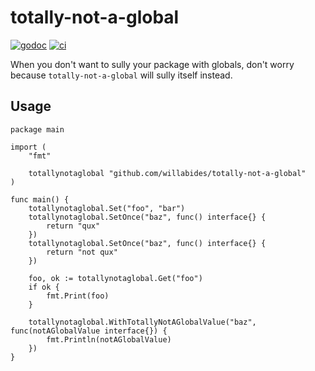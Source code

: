 # totally-not-a-global

[![godoc](https://pkg.go.dev/badge/github.com/willabides/totally-not-a-global.svg)](https://pkg.go.dev/github.com/willabides/totally-not-a-global)
[![ci](https://github.com/WillAbides/totally-not-a-global/workflows/ci/badge.svg?branch=main&event=push)](https://github.com/WillAbides/totally-not-a-global/actions?query=workflow%3Aci+branch%3Amain+event%3Apush)

When you don't want to sully your package with globals, don't worry because `totally-not-a-global` will sully itself 
instead.

## Usage

```golang
package main

import (
	"fmt"

	totallynotaglobal "github.com/willabides/totally-not-a-global"
)

func main() {
	totallynotaglobal.Set("foo", "bar")
	totallynotaglobal.SetOnce("baz", func() interface{} {
		return "qux"
	})
	totallynotaglobal.SetOnce("baz", func() interface{} {
		return "not qux"
	})

	foo, ok := totallynotaglobal.Get("foo")
	if ok {
		fmt.Print(foo)
	}

	totallynotaglobal.WithTotallyNotAGlobalValue("baz", func(notAGlobalValue interface{}) {
		fmt.Println(notAGlobalValue)
	})
}
```
